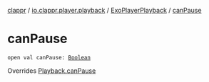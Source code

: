 [clappr](../../index.md) / [io.clappr.player.playback](../index.md) / [ExoPlayerPlayback](index.md) / [canPause](.)

# canPause

`open val canPause: `[`Boolean`](https://kotlinlang.org/api/latest/jvm/stdlib/kotlin/-boolean/index.html)

Overrides [Playback.canPause](../../io.clappr.player.components/-playback/can-pause.md)

